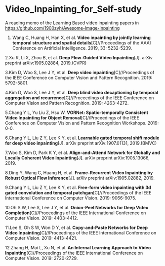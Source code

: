 # Video_Inpainting_for_Self-study
A reading memo of the Learning Based video inpainting papers in https://github.com/1900zyh/Awesome-Image-Inpainting
1. Wang C, Huang H, Han X, et al. __Video inpainting by jointly learning temporal structure and spatial details__[C]//Proceedings of the AAAI Conference on Artificial Intelligence. 2019, 33: 5232-5239.

2.Xu R, Li X, Zhou B, et al. __Deep Flow-Guided Video Inpainting__[J]. arXiv preprint arXiv:1905.02884, 2019.(CVPR)

3.Kim D, Woo S, Lee J Y, et al. __Deep video inpainting__[C]//Proceedings of the IEEE Conference on Computer Vision and Pattern Recognition. 2019: 5792-5801.

4.Kim D, Woo S, Lee J Y, et al. __Deep blind video decaptioning by temporal aggregation and recurrence__[C]//Proceedings of the IEEE Conference on Computer Vision and Pattern Recognition. 2019: 4263-4272.

5.Chang Y L, Yu Liu Z, Hsu W. __VORNet: Spatio-temporally Consistent Video Inpainting for Object Removal__[C]//Proceedings of the IEEE Conference on Computer Vision and Pattern Recognition Workshops. 2019: 0-0.

6.Chang Y L, Liu Z Y, Lee K Y, et al. __Learnable gated temporal shift module for deep video inpainting__[J]. arXiv preprint arXiv:1907.01131, 2019.(BMVC)

7.Woo S, Kim D, Park K Y, et al. __Align-and-Attend Network for Globally and Locally Coherent Video Inpainting__[J]. arXiv preprint arXiv:1905.13066, 2019.

8.Ding Y, Wang C, Huang H, et al. __Frame-Recurrent Video Inpainting by Robust Optical Flow Inference__[J]. arXiv preprint arXiv:1905.02882, 2019.

9.Chang Y L, Liu Z Y, Lee K Y, et al. __Free-form video inpainting with 3d gated convolution and temporal patchgan__[C]//Proceedings of the IEEE International Conference on Computer Vision. 2019: 9066-9075.

10.Oh S W, Lee S, Lee J Y, et al. __Onion-Peel Networks for Deep Video Completion__[C]//Proceedings of the IEEE International Conference on Computer Vision. 2019: 4403-4412.

11.Lee S, Oh S W, Won D Y, et al. __Copy-and-Paste Networks for Deep Video Inpainting__[C]//Proceedings of the IEEE International Conference on Computer Vision. 2019: 4413-4421.

12.Zhang H, Mai L, Xu N, et al. __An Internal Learning Approach to Video Inpainting__[C]//Proceedings of the IEEE International Conference on Computer Vision. 2019: 2720-2729.
